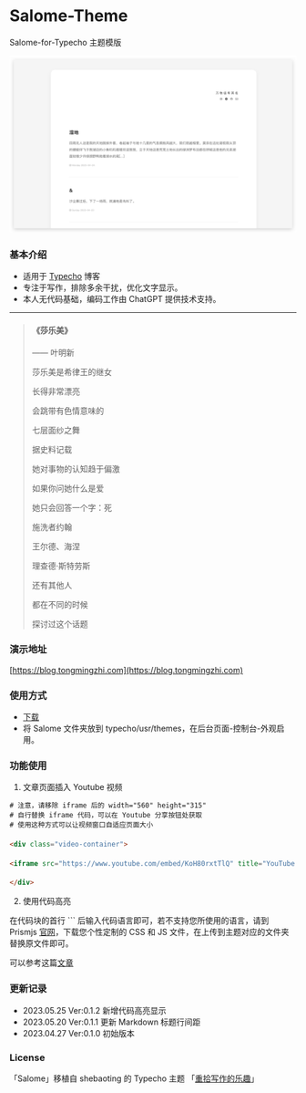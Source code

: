 # Salome-Theme #
Salome-for-Typecho 主题模版

![image](https://github.com/M1nTT/Salome-Theme/blob/18f2e2e28829986601caffc3e504d2db0673f460/screenshot.png)


### 基本介绍

* 适用于 [Typecho](https://typecho.org) 博客
* 专注于写作，排除多余干扰，优化文字显示。
* 本人无代码基础，编码工作由 ChatGPT 提供技术支持。

---

> #### 《莎乐美》
> —— 叶明新
> 
> 莎乐美是希律王的继女
> 
> 长得非常漂亮
> 
> 会跳带有色情意味的
>
> 七层面纱之舞
> 
> 据史料记载
> 
> 她对事物的认知趋于偏激
> 
> 如果你问她什么是爱
> 
> 她只会回答一个字：死
> 
> 施洗者约翰
> 
> 王尔德、海涅
> 
> 理查德·斯特劳斯
> 
> 还有其他人
> 
> 都在不同的时候
> 
> 探讨过这个话题



### 演示地址

[https://blog.tongmingzhi.com](https://blog.tongmingzhi.com)


### 使用方式

* [下载](https://github.com/M1nTT/Salome-Theme/releases/download/ver.0.1.2/Salome.zip)
* 将 Salome 文件夹放到 typecho/usr/themes，在后台页面-控制台-外观启用。


### 功能使用

1. 文章页面插入 Youtube 视频

```html
# 注意，请移除 iframe 后的 width="560" height="315"
# 自行替换 iframe 代码，可以在 Youtube 分享按钮处获取
# 使用这种方式可以让视频窗口自适应页面大小

<div class="video-container">

<iframe src="https://www.youtube.com/embed/KoH80rxtTlQ" title="YouTube video player" frameborder="0" allow="accelerometer; autoplay; clipboard-write; encrypted-media; gyroscope; picture-in-picture; web-share" allowfullscreen></iframe>

</div>
```

2. 使用代码高亮

在代码块的首行 ``` 后输入代码语言即可，若不支持您所使用的语言，请到 Prismjs [官网](https://prismjs.com/download.html#themes=prism-solarizedlight&languages=markup+css+clike+javascript)，下载您个性定制的 CSS 和 JS  文件，在上传到主题对应的文件夹替换原文件即可。

可以参考这篇[文章](https://blog.tongmingzhi.com/2023/05/25/617.html)



### 更新记录

* 2023.05.25  Ver:0.1.2    新增代码高亮显示
* 2023.05.20  Ver:0.1.1    更新 Markdown 标题行间距
* 2023.04.27  Ver:0.1.0    初始版本


### License

「Salome」移植自 shebaoting 的 Typecho 主题 「[重拾写作的乐趣](https://forum.typecho.org/viewtopic.php?f=5&t=12008)」
